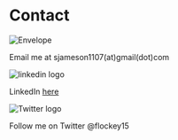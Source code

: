 # Contact

![Envelope](emaillogo.png=100x100)

Email me at sjameson1107(at)gmail(dot)com

![linkedin logo](linkedinlogo.png=100x100)

LinkedIn [here](https://www.linkedin.com/in/sydney-jameson-08296b129/)

![Twitter logo](twitterlogo.png=100x100)

Follow me on Twitter @flockey15
